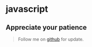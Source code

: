# javascript
## Appreciate your patience

>Follow me on [github](https://github.com/prataprockerss) for update.
